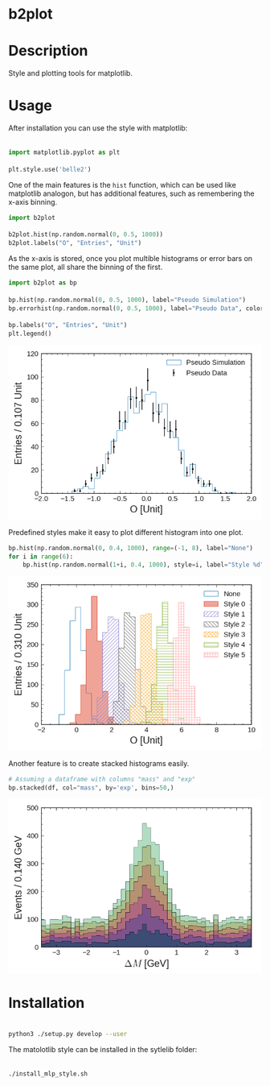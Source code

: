 
b2plot
======




Description
===========

Style and plotting tools for matplotlib.


Usage
=====

After installation you can use the style with matplotlib:

```python

import matplotlib.pyplot as plt

plt.style.use('belle2')

```

  
One of the main features is the `hist` function, which can be used like matplotlib analogon, but has additional features, such as remembering the x-axis binning.



```python
import b2plot

b2plot.hist(np.random.normal(0, 0.5, 1000))
b2plot.labels("O", "Entries", "Unit")

```


As the x-axis is stored, once you plot multible histograms or error bars on the same plot, all share the binning of the first.



```python
import b2plot as bp

bp.hist(np.random.normal(0, 0.5, 1000), label="Pseudo Simulation")
bp.errorhist(np.random.normal(0, 0.5, 1000), label="Pseudo Data", color='black')

bp.labels("O", "Entries", "Unit")
plt.legend()

```


![Example](examples/histogram2.png?raw=true "Title")


Predefined styles make it easy to plot different histogram into one plot.

```python
bp.hist(np.random.normal(0, 0.4, 1000), range=(-1, 8), label="None")
for i in range(6):
    bp.hist(np.random.normal(1+i, 0.4, 1000), style=i, label="Style %d"%i)

```


![Example](examples/histogram_styles.png?raw=true "Title")



Another feature is to create stacked histograms easily.

```python
# Assuming a dataframe with columns "mass" and "exp"
bp.stacked(df, col="mass", by='exp', bins=50,)

```


![Example](examples/stacked_plot.png?raw=true "Title")


Installation
============

```bash

python3 ./setup.py develop --user

```

The matolotlib style can be installed in the sytlelib folder:

```bash

./install_mlp_style.sh

```
